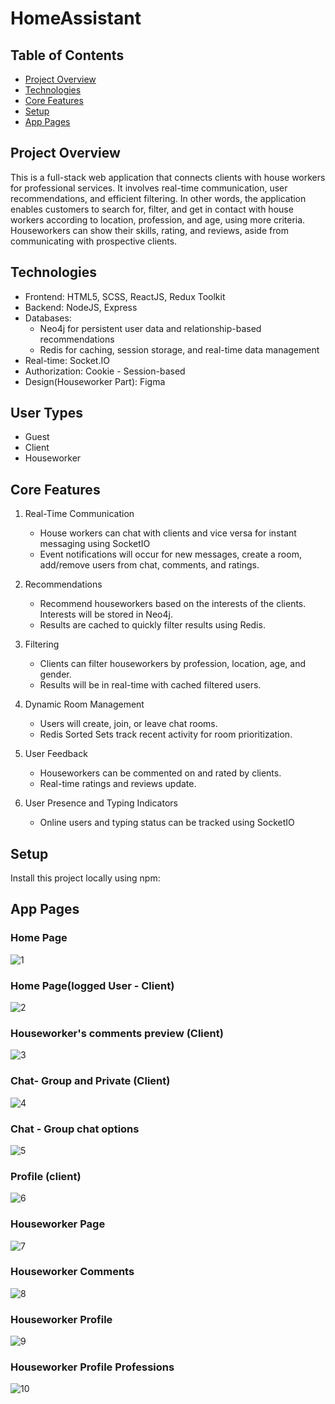 # HomeAssistant

## Table of Contents
 * [Project Overview](#project-overview)
 * [Technologies](#technologies)
 * [Core Features](#core-features)
 * [Setup](#setup)
 * [App Pages](#app-pages)

## Project Overview
This is a full-stack web application that connects clients with house workers for professional services. It involves real-time communication, user recommendations, and efficient filtering.
In other words, the application enables customers to search for, filter, and get in contact with house workers according to location, profession, and age, using more criteria.
Houseworkers can show their skills, rating, and reviews, aside from communicating with prospective clients.

## Technologies
* Frontend: HTML5, SCSS, ReactJS, Redux Toolkit<br />
* Backend: NodeJS, Express <br />
* Databases:
  - Neo4j for persistent user data and relationship-based recommendations
  - Redis for caching, session storage, and real-time data management
* Real-time: Socket.IO <br />
* Authorization: Cookie - Session-based <br />
* Design(Houseworker Part): Figma <br />

## User Types 
 - Guest
 - Client
 - Houseworker

## Core Features
1. Real-Time Communication
   - House workers can chat with clients and vice versa for instant messaging using SocketIO
   - Event notifications will occur for new messages, create a room, add/remove users from chat, comments, and ratings.

2. Recommendations
   - Recommend houseworkers based on the interests of the clients. Interests will be stored in Neo4j.
   - Results are cached to quickly filter results using Redis.

3. Filtering
   - Clients can filter houseworkers by profession, location, age, and gender.
   - Results will be in real-time with cached filtered users.

4. Dynamic Room Management
   - Users will create, join, or leave chat rooms.
   - Redis Sorted Sets track recent activity for room prioritization.

5. User Feedback
   - Houseworkers can be commented on and rated by clients.
   - Real-time ratings and reviews update.

6. User Presence and Typing Indicators
   - Online users and typing status can be tracked using SocketIO

## Setup 
Install this project locally using npm:

## App Pages
### Home Page
![1](https://github.com/VeckovN/HomeAssistant/assets/56490716/0a16663b-7165-472b-80fe-70faf1747662)

### Home Page(logged User - Client)
![2](https://github.com/VeckovN/HomeAssistant/assets/56490716/fe5158e0-cb78-481f-a526-b84c5ea67b87)

### Houseworker's comments preview (Client)
![3](https://github.com/VeckovN/HomeAssistant/assets/56490716/64a65ee3-bd8d-411d-a3e1-d15f5b2c01c1)

### Chat- Group and Private (Client)
![4](https://github.com/VeckovN/HomeAssistant/assets/56490716/03455253-1d11-48dd-852b-3aa75f72c47c)

### Chat - Group chat options
![5](https://github.com/VeckovN/HomeAssistant/assets/56490716/f9cee19b-fef7-44ee-97f7-f915cc11ff52)

### Profile (client)
![6](https://github.com/VeckovN/HomeAssistant/assets/56490716/3ec37a6d-c4ac-4ab6-8bd8-c24f96e2f88a)

### Houseworker Page
![7](https://github.com/VeckovN/HomeAssistant/assets/56490716/34d75e3e-b5e7-491b-aa04-ee4805efb51b)

### Houseworker Comments
![8](https://github.com/VeckovN/HomeAssistant/assets/56490716/846b1aca-6624-43dc-b087-331167371335)

### Houseworker Profile
![9](https://github.com/VeckovN/HomeAssistant/assets/56490716/b0fa426a-3fd3-4f95-9056-66aa2df937fd)

### Houseworker Profile Professions 
![10](https://github.com/VeckovN/HomeAssistant/assets/56490716/34574d56-316f-44d0-b104-ba94431ecfb0)

